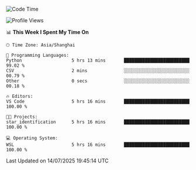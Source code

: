 <!--START_SECTION:waka-->
![Code Time](http://img.shields.io/badge/Code%20Time-3%2C028%20hrs%2052%20mins-blue)

![Profile Views](http://img.shields.io/badge/Profile%20Views-0-blue)

📊 **This Week I Spent My Time On** 

```text
🕑︎ Time Zone: Asia/Shanghai

💬 Programming Languages: 
Python                   5 hrs 13 mins       █████████████████████████   99.02 % 
CSV                      2 mins              ░░░░░░░░░░░░░░░░░░░░░░░░░   00.79 % 
Other                    0 secs              ░░░░░░░░░░░░░░░░░░░░░░░░░   00.18 % 

🔥 Editors: 
VS Code                  5 hrs 16 mins       █████████████████████████   100.00 % 

🐱‍💻 Projects: 
star_identification      5 hrs 16 mins       █████████████████████████   100.00 % 

💻 Operating System: 
WSL                      5 hrs 16 mins       █████████████████████████   100.00 % 
```


 Last Updated on 14/07/2025 19:45:14 UTC
<!--END_SECTION:waka-->